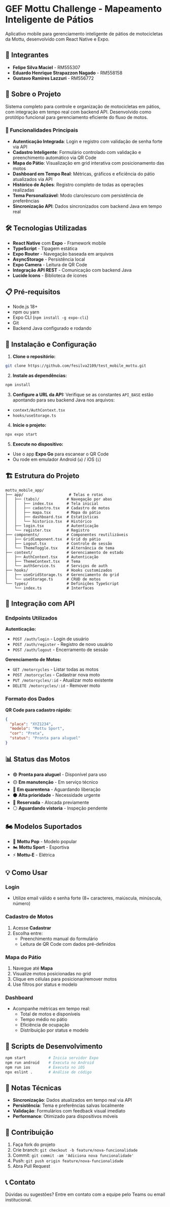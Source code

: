 # GEF Mottu Challenge - Mapeamento Inteligente de Pátios

Aplicativo mobile para gerenciamento inteligente de pátios de motocicletas da Mottu, desenvolvido com React Native e Expo.

## 👥 Integrantes

- **Felipe Silva Maciel** - RM555307  
- **Eduardo Henrique Strapazzon Nagado** - RM558158  
- **Gustavo Ramires Lazzuri** - RM556772  

## 📱 Sobre o Projeto

Sistema completo para controle e organização de motocicletas em pátios, com integração em tempo real com backend API. Desenvolvido como protótipo funcional para gerenciamento eficiente do fluxo de motos.

### 🚀 Funcionalidades Principais

- **Autenticação Integrada**: Login e registro com validação de senha forte via API
- **Cadastro Inteligente**: Formulário controlado com validação e preenchimento automático via QR Code
- **Mapa do Pátio**: Visualização em grid interativa com posicionamento das motos
- **Dashboard em Tempo Real**: Métricas, gráficos e eficiência do pátio atualizados via API
- **Histórico de Ações**: Registro completo de todas as operações realizadas
- **Tema Personalizável**: Modo claro/escuro com persistência de preferências
- **Sincronização API**: Dados sincronizados com backend Java em tempo real

## 🛠️ Tecnologias Utilizadas

- **React Native** com **Expo** - Framework mobile
- **TypeScript** - Tipagem estática
- **Expo Router** - Navegação baseada em arquivos
- **AsyncStorage** - Persistência local
- **Expo Camera** - Leitura de QR Code
- **Integração API REST** - Comunicação com backend Java
- **Lucide Icons** - Biblioteca de ícones

## 📋 Pré-requisitos

- Node.js 18+
- npm ou yarn
- Expo CLI (`npm install -g expo-cli`)
- Git
- Backend Java configurado e rodando

## 🔧 Instalação e Configuração

1. **Clone o repositório:**
```bash
git clone https://github.com/fesilva2109/test_mobile_mottu.git
```

2. **Instale as dependências:**
```bash
npm install
```

3. **Configure a URL da API:**
Verifique se as constantes `API_BASE` estão apontando para seu backend Java nos arquivos:
- `context/AuthContext.tsx`
- `hooks/useStorage.ts`

4. **Inicie o projeto:**
```bash
npx expo start
```

5. **Execute no dispositivo:**
- Use o app **Expo Go** para escanear o QR Code
- Ou rode em emulador Android (`a`) / iOS (`i`)

## 🏗️ Estrutura do Projeto

```
mottu_mobile_app/
├── app/                    # Telas e rotas
│   ├── (tabs)/            # Navegação por abas
│   │   ├── index.tsx      # Tela inicial
│   │   ├── cadastro.tsx   # Cadastro de motos
│   │   ├── mapa.tsx       # Mapa do pátio
│   │   ├── dashboard.tsx  # Estatísticas
│   │   └── historico.tsx  # Histórico
│   ├── login.tsx          # Autenticação
│   └── register.tsx       # Registro
├── components/            # Componentes reutilizáveis
│   ├── GridComponent.tsx  # Grid do pátio
│   ├── Logout.tsx         # Controle de sessão
│   └── ThemeToggle.tsx    # Alternância de tema
├── context/               # Gerenciamento de estado
│   ├── AuthContext.tsx    # Autenticação
│   ├── ThemeContext.tsx   # Tema
│   └── authService.ts     # Serviços de auth
├── hooks/                 # Hooks customizados
│   ├── useGridStorage.ts  # Gerenciamento do grid
│   └── useStorage.ts      # CRUD de motos
└── types/                 # Definições TypeScript
    └── index.ts           # Interfaces
```

## 🔌 Integração com API

### Endpoints Utilizados

**Autenticação:**
- `POST /auth/login` - Login de usuário
- `POST /auth/register` - Registro de novo usuário
- `POST /auth/logout` - Encerramento de sessão

**Gerenciamento de Motos:**
- `GET /motorcycles` - Listar todas as motos
- `POST /motorcycles` - Cadastrar nova moto
- `PUT /motorcycles/:id` - Atualizar moto existente
- `DELETE /motorcycles/:id` - Remover moto

### Formato dos Dados

**QR Code para cadastro rápido:**
```json
{
  "placa": "XYZ1234",
  "modelo": "Mottu Sport", 
  "cor": "Preta",
  "status": "Pronta para aluguel"
}
```

## 📊 Status das Motos

- 🟢 **Pronta para aluguel** - Disponível para uso
- 🟡 **Em manutenção** - Em serviço técnico
- 🔴 **Em quarentena** - Aguardando liberação
- ⚫ **Alta prioridade** - Necessidade urgente
- 🔵 **Reservada** - Alocada previamente
- ⚪ **Aguardando vistoria** - Inspeção pendente

## 🏍️ Modelos Suportados

- 🛵 **Mottu Pop** - Modelo popular
- 🏍️ **Mottu Sport** - Esportiva
- ⚡ **Mottu-E** - Elétrica

## 💡 Como Usar

### Login
- Utilize email válido e senha forte (8+ caracteres, maiúscula, minúscula, número)

### Cadastro de Motos
1. Acesse **Cadastrar**
2. Escolha entre:
   - Preenchimento manual do formulário
   - Leitura de QR Code com dados pré-definidos

### Mapa do Pátio
1. Navegue até **Mapa**
2. Visualize motos posicionadas no grid
3. Clique em células para posicionar/remover motos
4. Use filtros por status e modelo

### Dashboard
- Acompanhe métricas em tempo real:
  - Total de motos e disponíveis
  - Tempo médio no pátio
  - Eficiência de ocupação
  - Distribuição por status e modelo

## 🚀 Scripts de Desenvolvimento

```bash
npm start          # Inicia servidor Expo
npm run android    # Executa no Android
npm run ios        # Executa no iOS
npx eslint .       # Análise de código
```

## 📝 Notas Técnicas

- **Sincronização**: Dados atualizados em tempo real via API
- **Persistência**: Tema e preferências salvas localmente
- **Validação**: Formulários com feedback visual imediato
- **Performance**: Otimizado para dispositivos móveis

## 🤝 Contribuição

1. Faça fork do projeto
2. Crie branch: `git checkout -b feature/nova-funcionalidade`
3. Commit: `git commit -am 'Adiciona nova funcionalidade'`
4. Push: `git push origin feature/nova-funcionalidade`
5. Abra Pull Request

## 📞 Contato

Dúvidas ou sugestões? Entre em contato com a equipe pelo Teams ou email institucional.
